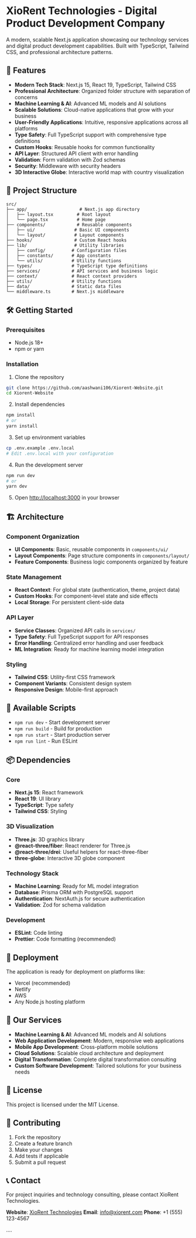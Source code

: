 # XioRent Technologies - Digital Product Development Company

A modern, scalable Next.js application showcasing our technology services and digital product development capabilities. Built with TypeScript, Tailwind CSS, and professional architecture patterns.

## 🚀 Features

- **Modern Tech Stack**: Next.js 15, React 19, TypeScript, Tailwind CSS
- **Professional Architecture**: Organized folder structure with separation of concerns
- **Machine Learning & AI**: Advanced ML models and AI solutions
- **Scalable Solutions**: Cloud-native applications that grow with your business
- **User-Friendly Applications**: Intuitive, responsive applications across all platforms
- **Type Safety**: Full TypeScript support with comprehensive type definitions
- **Custom Hooks**: Reusable hooks for common functionality
- **API Layer**: Structured API client with error handling
- **Validation**: Form validation with Zod schemas
- **Security**: Middleware with security headers
- **3D Interactive Globe**: Interactive world map with country visualization

## 📁 Project Structure

```
src/
├── app/                    # Next.js app directory
│   ├── layout.tsx         # Root layout
│   └── page.tsx           # Home page
├── components/            # Reusable components
│   ├── ui/               # Basic UI components
│   └── layout/           # Layout components
├── hooks/                # Custom React hooks
├── lib/                  # Utility libraries
│   ├── config/          # Configuration files
│   ├── constants/       # App constants
│   └── utils/           # Utility functions
├── types/               # TypeScript type definitions
├── services/            # API services and business logic
├── context/             # React context providers
├── utils/               # Utility functions
├── data/                # Static data files
└── middleware.ts        # Next.js middleware
```

## 🛠️ Getting Started

### Prerequisites

- Node.js 18+ 
- npm or yarn

### Installation

1. Clone the repository
```bash
git clone https://github.com/aashwani106/Xiorent-Website.git
cd Xiorent-Website
```

2. Install dependencies
```bash
npm install
# or
yarn install
```

3. Set up environment variables
```bash
cp .env.example .env.local
# Edit .env.local with your configuration
```

4. Run the development server
```bash
npm run dev
# or
yarn dev
```

5. Open [http://localhost:3000](http://localhost:3000) in your browser

## 🏗️ Architecture

### Component Organization
- **UI Components**: Basic, reusable components in `components/ui/`
- **Layout Components**: Page structure components in `components/layout/`
- **Feature Components**: Business logic components organized by feature

### State Management
- **React Context**: For global state (authentication, theme, project data)
- **Custom Hooks**: For component-level state and side effects
- **Local Storage**: For persistent client-side data

### API Layer
- **Service Classes**: Organized API calls in `services/`
- **Type Safety**: Full TypeScript support for API responses
- **Error Handling**: Centralized error handling and user feedback
- **ML Integration**: Ready for machine learning model integration

### Styling
- **Tailwind CSS**: Utility-first CSS framework
- **Component Variants**: Consistent design system
- **Responsive Design**: Mobile-first approach

## 🔧 Available Scripts

- `npm run dev` - Start development server
- `npm run build` - Build for production
- `npm run start` - Start production server
- `npm run lint` - Run ESLint

## 📦 Dependencies

### Core
- **Next.js 15**: React framework
- **React 19**: UI library
- **TypeScript**: Type safety
- **Tailwind CSS**: Styling

### 3D Visualization
- **Three.js**: 3D graphics library
- **@react-three/fiber**: React renderer for Three.js
- **@react-three/drei**: Useful helpers for react-three-fiber
- **three-globe**: Interactive 3D globe component

### Technology Stack
- **Machine Learning**: Ready for ML model integration
- **Database**: Prisma ORM with PostgreSQL support
- **Authentication**: NextAuth.js for secure authentication
- **Validation**: Zod for schema validation

### Development
- **ESLint**: Code linting
- **Prettier**: Code formatting (recommended)

## 🚀 Deployment

The application is ready for deployment on platforms like:
- Vercel (recommended)
- Netlify
- AWS
- Any Node.js hosting platform

## 🎯 Our Services

- **Machine Learning & AI**: Advanced ML models and AI solutions
- **Web Application Development**: Modern, responsive web applications
- **Mobile App Development**: Cross-platform mobile solutions
- **Cloud Solutions**: Scalable cloud architecture and deployment
- **Digital Transformation**: Complete digital transformation consulting
- **Custom Software Development**: Tailored solutions for your business needs

## 📝 License

This project is licensed under the MIT License.

## 🤝 Contributing

1. Fork the repository
2. Create a feature branch
3. Make your changes
4. Add tests if applicable
5. Submit a pull request

## 📞 Contact

For project inquiries and technology consulting, please contact XioRent Technologies.

**Website**: [XioRent Technologies](https://xiorent.com)
**Email**: info@xiorent.com
**Phone**: +1 (555) 123-4567


....
